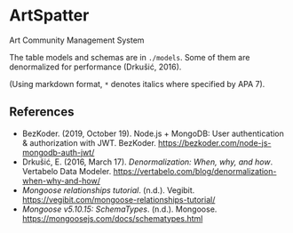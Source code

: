 # ArtSpatter
Art Community Management System

The table models and schemas are in `./models`. Some of them are denormalized
for performance (Drkušić, 2016).

(Using markdown format, `*` denotes italics where specified by APA 7).

## References
- BezKoder. (2019, October 19). Node.js + MongoDB: User authentication & authorization with JWT. BezKoder. https://bezkoder.com/node-js-mongodb-auth-jwt/
- Drkušić, E. (2016, March 17). *Denormalization: When, why, and how*. Vertabelo Data Modeler. https://vertabelo.com/blog/denormalization-when-why-and-how/
- *Mongoose relationships tutorial*. (n.d.). Vegibit. https://vegibit.com/mongoose-relationships-tutorial/
- *Mongoose v5.10.15: SchemaTypes*. (n.d.). Mongoose. https://mongoosejs.com/docs/schematypes.html
